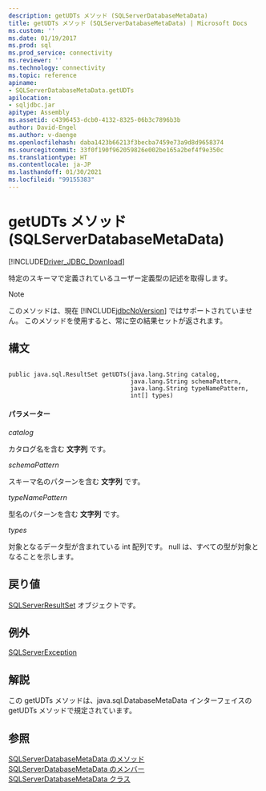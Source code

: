 ```yaml
---
description: getUDTs メソッド (SQLServerDatabaseMetaData)
title: getUDTs メソッド (SQLServerDatabaseMetaData) | Microsoft Docs
ms.custom: ''
ms.date: 01/19/2017
ms.prod: sql
ms.prod_service: connectivity
ms.reviewer: ''
ms.technology: connectivity
ms.topic: reference
apiname:
- SQLServerDatabaseMetaData.getUDTs
apilocation:
- sqljdbc.jar
apitype: Assembly
ms.assetid: c4396453-dcb0-4132-8325-06b3c7896b3b
author: David-Engel
ms.author: v-daenge
ms.openlocfilehash: daba1423b66213f3becba7459e73a9d8d9658374
ms.sourcegitcommit: 33f0f190f962059826e002be165a2bef4f9e350c
ms.translationtype: HT
ms.contentlocale: ja-JP
ms.lasthandoff: 01/30/2021
ms.locfileid: "99155383"
---
```

# <a name="getudts-method-sqlserverdatabasemetadata"></a>getUDTs メソッド (SQLServerDatabaseMetaData)
[!INCLUDE[Driver_JDBC_Download](../../../includes/driver_jdbc_download.md)]

  特定のスキーマで定義されているユーザー定義型の記述を取得します。  
  
> [!NOTE]  
>  このメソッドは、現在 [!INCLUDE[jdbcNoVersion](../../../includes/jdbcnoversion_md.md)] ではサポートされていません。 このメソッドを使用すると、常に空の結果セットが返されます。  
  
## <a name="syntax"></a>構文  
  
```  
  
public java.sql.ResultSet getUDTs(java.lang.String catalog,  
                                  java.lang.String schemaPattern,  
                                  java.lang.String typeNamePattern,  
                                  int[] types)  
```  
  
#### <a name="parameters"></a>パラメーター  
 *catalog*  
  
 カタログ名を含む **文字列** です。  
  
 *schemaPattern*  
  
 スキーマ名のパターンを含む **文字列** です。  
  
 *typeNamePattern*  
  
 型名のパターンを含む **文字列** です。  
  
 *types*  
  
 対象となるデータ型が含まれている int 配列です。 null は、すべての型が対象となることを示します。  
  
## <a name="return-value"></a>戻り値  
 [SQLServerResultSet](../../../connect/jdbc/reference/sqlserverresultset-class.md) オブジェクトです。  
  
## <a name="exceptions"></a>例外  
 [SQLServerException](../../../connect/jdbc/reference/sqlserverexception-class.md)  
  
## <a name="remarks"></a>解説  
 この getUDTs メソッドは、java.sql.DatabaseMetaData インターフェイスの getUDTs メソッドで規定されています。  
  
## <a name="see-also"></a>参照  
 [SQLServerDatabaseMetaData のメソッド](../../../connect/jdbc/reference/sqlserverdatabasemetadata-methods.md)   
 [SQLServerDatabaseMetaData のメンバー](../../../connect/jdbc/reference/sqlserverdatabasemetadata-members.md)   
 [SQLServerDatabaseMetaData クラス](../../../connect/jdbc/reference/sqlserverdatabasemetadata-class.md)  
  
  
